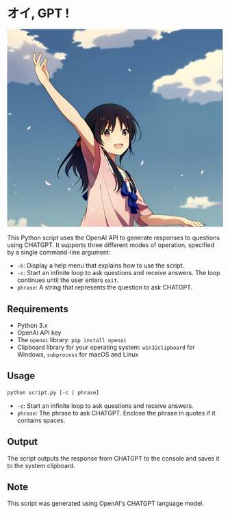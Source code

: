 # オイ, GPT ! 
![Oi GPT](assets/oi-gpt.png)

This Python script uses the OpenAI API to generate responses to questions using CHATGPT. It supports three different modes of operation, specified by a single command-line argument:

- `-h`: Display a help menu that explains how to use the script.
- `-c`: Start an infinite loop to ask questions and receive answers. The loop continues until the user enters `exit`.
- `phrase`: A string that represents the question to ask CHATGPT.

## Requirements

- Python 3.x
- OpenAI API key
- The `openai` library: `pip install openai`
- Clipboard library for your operating system: `win32clipboard` for Windows, `subprocess` for macOS and Linux

## Usage

```bash
python script.py [-c | phrase]
```
- `-c`: Start an infinite loop to ask questions and receive answers.
- `phrase`: The phrase to ask CHATGPT. Enclose the phrase in quotes if it contains spaces.

## Output

The script outputs the response from CHATGPT to the console and saves it to the system clipboard.

## Note

This script was generated using OpenAI's CHATGPT language model.
